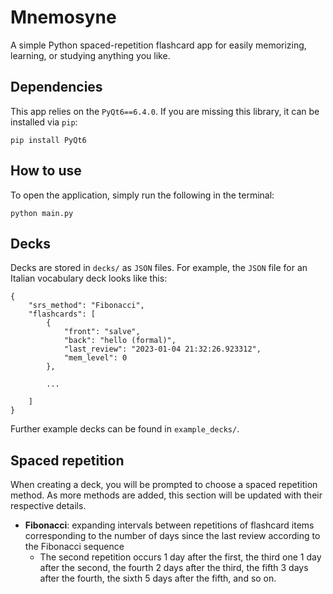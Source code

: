 # Mnemosyne

A simple Python spaced-repetition flashcard app for easily memorizing, learning, or studying anything you like.

## Dependencies

This app relies on the `PyQt6==6.4.0`. If you are missing this library, it can be installed via `pip`:
```
pip install PyQt6
```

## How to use

To open the application, simply run the following in the terminal:
```
python main.py
```

## Decks

Decks are stored in `decks/` as `JSON` files. For example, the `JSON` file for an Italian vocabulary deck looks like this:
```
{
    "srs_method": "Fibonacci",
    "flashcards": [
        {
            "front": "salve",
            "back": "hello (formal)",
            "last_review": "2023-01-04 21:32:26.923312",
            "mem_level": 0
        },
        
        ...
        
    ]
}
```
Further example decks can be found in `example_decks/`.

## Spaced repetition

When creating a deck, you will be prompted to choose a spaced repetition method. As more methods are added, this section will be updated with their respective details.
* **Fibonacci**: expanding intervals between repetitions of flashcard items corresponding to the number of days since the last review according to the Fibonacci sequence
  * The second repetition occurs 1 day after the first, the third one 1 day after the second, the fourth 2 days after the third, the fifth 3 days after the fourth, the sixth 5 days after the fifth, and so on.
